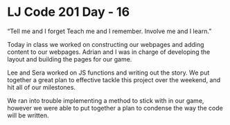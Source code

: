# LJ Code 201 Day - 16

“Tell me and I forget Teach me and I remember. Involve me and I learn.”

Today in class we worked on constructing our webpages and adding content to our webpages.
Adrian and I was in charge of developing the layout and building the pages for our game.

Lee and Sera worked on JS functions and writing out the story.
We put together  a great plan to effective tackle this project over the weekend, and hit all of our milestones.

We ran into trouble implementing a method to stick with in our game, however we were able to put together a plan to condense the way the code will be written.
